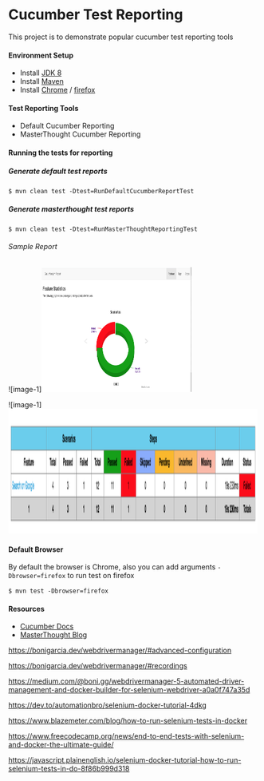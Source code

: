 # Cucumber Test Reporting

This project is to demonstrate popular cucumber test reporting tools
#### Environment Setup

- Install [JDK 8](https://www3.ntu.edu.sg/home/ehchua/programming/howto/JDK_Howto.html) 
- Install [Maven](https://maven.apache.org/install.html) 
- Install [Chrome](https://www.google.com/intl/es-419/chrome/) / [firefox](https://www.mozilla.org/es-CL/firefox/new/)


#### Test Reporting Tools
* Default Cucumber Reporting
* MasterThought Cucumber Reporting


#### Running the tests for reporting

##### Generate default test reports

```
$ mvn clean test -Dtest=RunDefaultCucumberReportTest
```

##### Generate masterthought test reports

```
$ mvn clean test -Dtest=RunMasterThoughtReportingTest
```

###### Sample Report
![image-1]<img src="docs/images/mt-reporting.png?raw=true" width="300" height="250">

![image-1]<img src="docs/images/mt-reporting-1.png?raw=true" width="500" height="250">


#### Default Browser

By default the browser is Chrome, also you can add arguments `-Dbrowser=firefox` to run test on firefox

 ```
 $ mvn test -Dbrowser=firefox
 ```




#### Resources
* [Cucumber Docs](https://cucumber.io/docs)
* [MasterThought Blog](https://damienfremont.github.io/blog/20160509-test-cucumber_plugin_reporting_2/)


https://bonigarcia.dev/webdrivermanager/#advanced-configuration

https://bonigarcia.dev/webdrivermanager/#recordings

https://medium.com/@boni.gg/webdrivermanager-5-automated-driver-management-and-docker-builder-for-selenium-webdriver-a0a0f747a35d

https://dev.to/automationbro/selenium-docker-tutorial-4dkg

https://www.blazemeter.com/blog/how-to-run-selenium-tests-in-docker

https://www.freecodecamp.org/news/end-to-end-tests-with-selenium-and-docker-the-ultimate-guide/

https://javascript.plainenglish.io/selenium-docker-tutorial-how-to-run-selenium-tests-in-do-8f86b999d318

